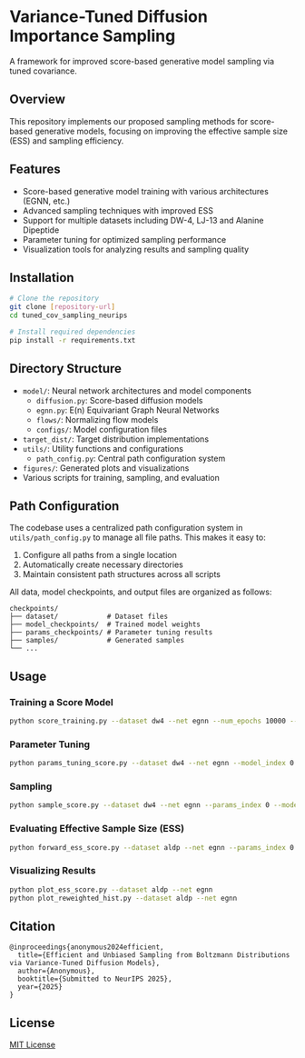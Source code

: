 # Variance-Tuned Diffusion Importance Sampling

A framework for improved score-based generative model sampling via tuned covariance.

## Overview

This repository implements our proposed sampling methods for score-based generative models, focusing on improving the effective sample size (ESS) and sampling efficiency.

## Features

- Score-based generative model training with various architectures (EGNN, etc.)
- Advanced sampling techniques with improved ESS
- Support for multiple datasets including DW-4, LJ-13 and Alanine Dipeptide
- Parameter tuning for optimized sampling performance
- Visualization tools for analyzing results and sampling quality

## Installation

```bash
# Clone the repository
git clone [repository-url]
cd tuned_cov_sampling_neurips

# Install required dependencies
pip install -r requirements.txt
```

## Directory Structure

- `model/`: Neural network architectures and model components
  - `diffusion.py`: Score-based diffusion models
  - `egnn.py`: E(n) Equivariant Graph Neural Networks
  - `flows/`: Normalizing flow models
  - `configs/`: Model configuration files
- `target_dist/`: Target distribution implementations
- `utils/`: Utility functions and configurations
  - `path_config.py`: Central path configuration system
- `figures/`: Generated plots and visualizations
- Various scripts for training, sampling, and evaluation

## Path Configuration

The codebase uses a centralized path configuration system in `utils/path_config.py` to manage all file paths. This makes it easy to:

1. Configure all paths from a single location
2. Automatically create necessary directories
3. Maintain consistent path structures across all scripts

All data, model checkpoints, and output files are organized as follows:

```
checkpoints/
├── dataset/            # Dataset files
├── model_checkpoints/  # Trained model weights
├── params_checkpoints/ # Parameter tuning results
├── samples/            # Generated samples
└── ...
```

## Usage

### Training a Score Model

```bash
python score_training.py --dataset dw4 --net egnn --num_epochs 10000 --train_num_samples 2000
```

### Parameter Tuning

```bash
python params_tuning_score.py --dataset dw4 --net egnn --model_index 0 --num_steps 100
```

### Sampling

```bash
python sample_score.py --dataset dw4 --net egnn --params_index 0 --model_index 0 --num_samples 5000 --num_steps 100
```

### Evaluating Effective Sample Size (ESS)

```bash
python forward_ess_score.py --dataset aldp --net egnn --params_index 0 --model_index 0
```

### Visualizing Results

```bash
python plot_ess_score.py --dataset aldp --net egnn
python plot_reweighted_hist.py --dataset aldp --net egnn
```

## Citation

```
@inproceedings{anonymous2024efficient,
  title={Efficient and Unbiased Sampling from Boltzmann Distributions via Variance-Tuned Diffusion Models},
  author={Anonymous},
  booktitle={Submitted to NeurIPS 2025},
  year={2025}
}
```

## License

[MIT License](LICENSE)